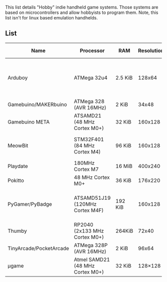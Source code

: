 This list details "Hobby" indie handheld game systems. Those systems are based on microcontrollers and allow hobbyists to program them. Note, this list isn't for linux based emulation handhelds. 

## List
| Name | Processor | RAM | Resolution | Color Depth | Languages | Flash Size | Price | Source Model | URL |
| ---- | --------- | --- | ---------- | ---------- | ---------- | ---------- | ---------- | ---------- | ---------- |
| Arduboy | ATMega 32u4 | 2.5 KiB | 128x64 | 1-bit | C/C++ (Arduino) | 32 KiB | 128 MiB Flash (FX Model Only) | 54 USD | FOSS | https://arduboy.com |
| Gamebuino/MAKERbuino | ATMega 328 (AVR 16MHz) | 2 KiB |34x48  | 1-bit | C/C++ (Arduino) | 32KiB |  Micro SD | ~70 USD | FOSS | http://legacy.gamebuino.com/wiki/index.php?title=Main_Page |
| Gamebuino META | ATSAMD21 (48 MHz Cortex M0+) | 32 KiB | 160x128 | 16-bit | C/C++ (Arduino) | 256KiB | Micro SD | 70 EUR | Proprietary | https://gamebuino.com/ |
| MeowBit  | STM32F401 (84 MHz Cortex M4)   |   96 KiB    | 160x128    | 16-bit      | CircuitPython, VPL (MakeCode Arcade)   | 512KiB    | SD  | 39.95  USD    | FOSS  |  https://meowbit.kittenbot.cc   |
| Playdate        | 180MHz Cortex M7 | 16 MiB | 400x240    | 1-bit       | Lua, C                                          |  TBD  | 4GB Flash  | 179 USD            |  Proprietary  | https://play.date/   |
| Pokitto         | 48 MHz Cortex M0+ | 36 KiB | 176x220    | 8-bit       | C++                                                 | 256kiB   | Micro SD   | 49.90 EUR        |    Proprietary  | https://www.pokitto.com/ |
| PyGamer/PyBadge | ATSAMD51J19 (120MHz Cortex M4F)  |  192 KiB   | 160x128    | 18-bit      | CircuitPython, VPL (MakeCode Arcade), C++ (Arduino) | 512KiB |   Micro SD  | 24.95 USD - 59.95 USD | FOSS         | https://learn.adafruit.com/adafruit-pygamer |
| Thumby | RP2040  (2x133 MHz Cortex M0+) | 264KiB    |   72x40  | 1-bit    | MicroPython , C/C++ (Arduino) | N/A  | 2 MiB | TBD ($19 for backers) | FOSS | https://www.kickstarter.com/projects/kenburns/thumby-the-tiny-playable-keychain  |
| TinyArcade/PocketArcade | ATMega 328P (AVR 16MHz) | 2 KiB   |   96x64  | 16-bit    | C/C++ (Arduino) | 32 KiB    | Micro SD | 59.95  USD    | FOSS | https://tinycircuits.com/collections/all/products/tinyarcade  
| µgame | Atmel SAMD21 (48 MHz Cortex M0+)  | 32 KiB | 128×128 | 16-bit | MicroPython , CircuitPython | 256KiB | 2 MiB Flash | 24.99 USD | FOSS | https://github.com/python-ugame |
